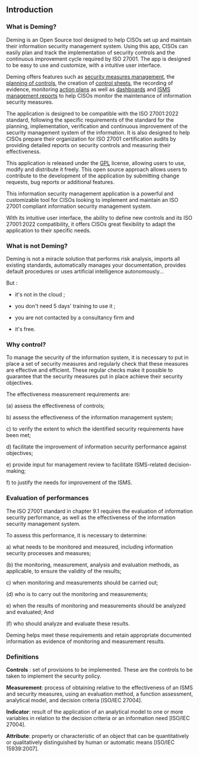 ## Introduction


### What is Deming?

Deming is an Open Source tool designed to help CISOs set up and maintain their information security management system. Using this app, CISOs can easily plan and track the implementation of security controls and the continuous improvement cycle required by ISO 27001. The app is designed to be easy to use and customize, with a intuitive user interface.


Deming offers features such as [security measures management](/deming/measures/),
the [planning of controls](/deming/plan/), the creation of [control sheets](/deming/controls/#sheet), the recording of evidence,
monitoring [action plans](/deming/actions/) as well as [dashboards](/deming/dashboards/) and
[ISMS management reports](/deming/config/#report) to help CISOs monitor the maintenance of information security measures.


The application is designed to be compatible with the ISO 27001:2022 standard, following the specific requirements of the standard for the planning, implementation, verification and continuous improvement of the security management system of the information.
It is also designed to help CISOs prepare their organization for ISO 27001 certification audits by providing detailed reports on security controls and measuring their effectiveness.


This application is released under the [GPL](https://www.gnu.org/licenses/licenses.en.html) license, allowing users to use, modify and distribute it freely. This open source approach allows users to contribute to the development of the application by submitting change requests, bug reports or additional features.


This information security management application is a powerful and customizable tool for CISOs looking to implement and maintain an ISO 27001 compliant information security management system.


With its intuitive user interface, the ability to define new controls and its ISO 27001:2022 compatibility, it offers CISOs great flexibility to adapt the application to their specific needs.


### What is not Deming? <a name="notDeming"></a>

Deming is not a miracle solution that performs risk analysis, imports all existing standards, automatically manages your documentation, provides default procedures or uses artificial intelligence autonomously...

But :

- it's not in the cloud ;

- you don't need 5 days' training to use it ;

- you are not contacted by a consultancy firm and

- it's free.


### Why control?

To manage the security of the information system, it is necessary to put in place a set of security measures and regularly check that these measures are effective and efficient. These regular checks make it possible to guarantee that the security measures put in place achieve their security objectives.

The effectiveness measurement requirements are:

(a) assess the effectiveness of controls;

b) assess the effectiveness of the information management system;

c) to verify the extent to which the identified security requirements have been met;

d) facilitate the improvement of information security performance against objectives;

e) provide input for management review to facilitate ISMS-related decision-making;

f) to justify the needs for improvement of the ISMS.

### Evaluation of performances

The ISO 27001 standard in chapter 9.1 requires the evaluation of information security performance, as well as the effectiveness of the information security management system.

To assess this performance, it is necessary to determine:

a) what needs to be monitored and measured, including information security processes and measures;

(b) the monitoring, measurement, analysis and evaluation methods, as applicable, to ensure the validity of the results;

c) when monitoring and measurements should be carried out;

(d) who is to carry out the monitoring and measurements;

e) when the results of monitoring and measurements should be analyzed and evaluated; And

(f) who should analyze and evaluate these results.

Deming helps meet these requirements and retain appropriate documented information as evidence of monitoring and measurement results.

### Definitions

**Controls** : set of provisions to be implemented. These are the controls to be taken to implement the security policy.

**Measurement**: process of obtaining relative to the effectiveness of an ISMS and security measures, using an evaluation method,
a function assessment, analytical model, and decision criteria [ISO/IEC 27004].

**Indicator**: result of the application of an analytical model to one or more variables in relation to the decision criteria or
an information need [ISO/IEC 27004].

**Attribute**: property or characteristic of an object that can be quantitatively or qualitatively distinguished by human or
automatic means [ISO/IEC 15939:2007].
